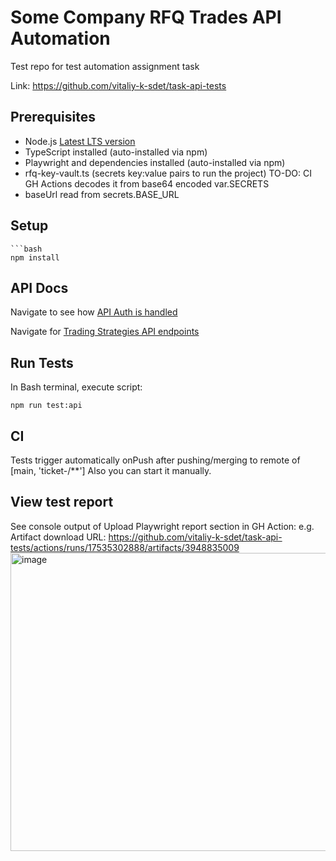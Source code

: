 # Some Company RFQ Trades API Automation
Test repo for test automation assignment task

Link: https://github.com/vitaliy-k-sdet/task-api-tests

## Prerequisites
- Node.js [Latest LTS version](https://nodejs.org/en/download)
- TypeScript installed (auto-installed via npm)
- Playwright and dependencies installed (auto-installed via npm)
- rfq-key-vault.ts (secrets key:value pairs to run the project) TO-DO: CI GH Actions decodes it from base64 encoded var.SECRETS
- baseUrl read from secrets.BASE_URL


## Setup
```
```bash
npm install
```

## API Docs

Navigate to see how [API Auth is handled](https://www.google.com/)

Navigate for [Trading Strategies API endpoints](https://www.google.com/)

## Run Tests
In Bash terminal, execute script:

```
npm run test:api
```

## CI

Tests trigger automatically onPush after pushing/merging to remote of [main, 'ticket-/**']
Also you can start it manually.

## View test report

See console output of Upload Playwright report section in GH Action: 
e.g. Artifact download URL: https://github.com/vitaliy-k-sdet/task-api-tests/actions/runs/17535302888/artifacts/3948835009
<img width="1095" height="477" alt="image" src="https://github.com/user-attachments/assets/4e16d6ab-97e8-4b76-a0d0-11063e3045f7" />

